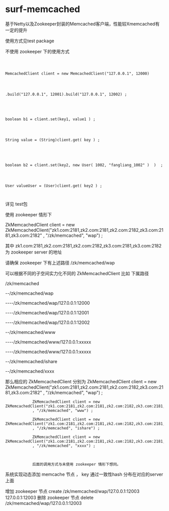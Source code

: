 surf-memcached
==============

基于Netty以及Zookeeper封装的Memcached客户端，性能较Xmemcached有一定的提升


使用方式见test package

不使用 zookeeper 下的使用方式 
<code>
<p>
MemcachedClient client = new MemcachedClient("127.0.0.1", 12000)
</P>
<p>
.build("127.0.0.1", 12001).build("127.0.0.1", 12002) ;
</p>
</code>
<code>
<p>
boolean b1 = client.set(key1, value1 ) ;
</p>
<p>
String value = (String)client.get( key ) ;
</p>
</code>
<code>
<p>
boolean b2 = client.set(key2, new User( 1002, "fangliang_1002" )  )  ;
</p>
<p>
User valueUser = (User)client.get( key2 ) ;
</p>
</code>
<p>
详见 test包
</P>
使用 zookeeper 情形下 
<p>
 ZkMemcachedClient client = new ZkMemcachedClient("zk1.com:2181,zk2.com:2181,zk2.com:2182,zk3.com:2181,zk3.com:2182"
				, "/zk/memcached", "wap") ; 
</P>				
其中  zk1.com:2181,zk2.com:2181,zk2.com:2182,zk3.com:2181,zk3.com:2182 为 zookeeper server 的地址 

请确保 zookeeper 下有上述路径 /zk/memcached/wap

可以根据不同的子空间实力化不同的 ZkMemcachedClient 比如 下属路径
<p>/zk/memcached</p>
<p>--/zk/memcached/wap</p>
<p>----/zk/memcached/wap/127.0.0.1:12000<br></p>
<p>----/zk/memcached/wap/127.0.0.1:12001<br></p>
<p>----/zk/memcached/wap/127.0.0.1:12002<br></p>
<p>--/zk/memcached/www<br></p>
<p>----/zk/memcached/www/127.0.0.1:xxxxx<br></p>
<p>----/zk/memcached/www/127.0.0.1:xxxxx<br></p>
<p>--/zk/memcached/ishare<br></p>
<p>--/zk/memcached/xxxx<br></p>
那么相应的  ZkMemcachedClient 分别为 ZkMemcachedClient client = new ZkMemcachedClient("zk1.com:2181,zk2.com:2181,zk2.com:2182,zk3.com:2181,zk3.com:2182"
				, "/zk/memcached", "wap") ;  
				
				ZkMemcachedClient client = new ZkMemcachedClient("zk1.com:2181,zk2.com:2181,zk2.com:2182,zk3.com:2181,zk3.com:2182"
				, "/zk/memcached", "www") ;
				
				ZkMemcachedClient client = new ZkMemcachedClient("zk1.com:2181,zk2.com:2181,zk2.com:2182,zk3.com:2181,zk3.com:2182"
				, "/zk/memcached", "ishare") ;
				
				ZkMemcachedClient client = new ZkMemcachedClient("zk1.com:2181,zk2.com:2181,zk2.com:2182,zk3.com:2181,zk3.com:2182"
				, "/zk/memcached", "xxxx") ;
				
				
				
				后面的调用方式与未使用 zookeeper 情形下想同。
				

系统实现动态添加 memcache 节点 ， key 通过一致性hash 分布在对应的server 上面 


增加 zookeeper 节点 
  create /zk/memcached/wap/127.0.0.1:12003 127.0.0.1:12003
删除 zookeeper 节点
  delete /zk/memcached/wap/127.0.0.1:12003 


            















